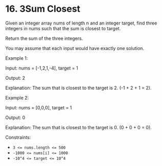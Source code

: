 # 16. 3Sum Closest

Given an integer array nums of length n and an integer target, find three integers in nums such that the sum is closest
to target.

Return the sum of the three integers.

You may assume that each input would have exactly one solution.

Example 1:

Input: nums = [-1,2,1,-4], target = 1

Output: 2

Explanation: The sum that is closest to the target is 2. (-1 + 2 + 1 = 2).

Example 2:

Input: nums = [0,0,0], target = 1

Output: 0

Explanation: The sum that is closest to the target is 0. (0 + 0 + 0 = 0).

Constraints:

- `3 <= nums.length <= 500`
- `-1000 <= nums[i] <= 1000`
- `-10^4 <= target <= 10^4`


